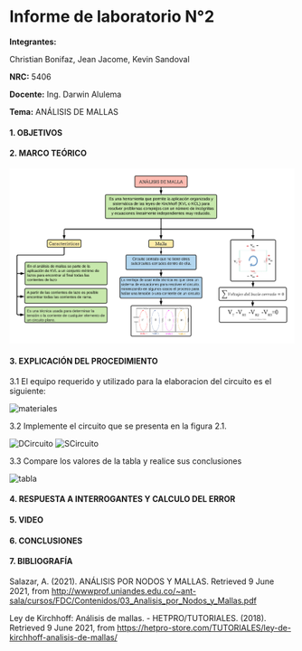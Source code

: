 # Informe de laboratorio N°2
**Integrantes:**

Christian Bonifaz, Jean Jacome, Kevin Sandoval

**NRC:** 5406

**Docente:** Ing. Darwin Alulema

**Tema:** ANÁLISIS DE MALLAS

#### 1. OBJETIVOS 

#### 2. MARCO TEÓRICO 

<img src="imagenes/malla.png">

#### 3. EXPLICACIÓN DEL PROCEDIMIENTO
3.1 El equipo requerido y utilizado para la elaboracion del circuito es el siguiente:

![materiales](https://user-images.githubusercontent.com/84586968/121449049-993db900-c95e-11eb-907d-aba4af4aab30.png)

3.2 Implemente el circuito que se presenta en la figura 2.1.

![DCircuito](https://user-images.githubusercontent.com/84586968/121449055-9b077c80-c95e-11eb-9498-f4293c17eb78.png)
![SCircuito](https://user-images.githubusercontent.com/84586968/121449058-9ba01300-c95e-11eb-803e-7c01f8a43023.png)


3.3 Compare los valores de la tabla y realice sus conclusiones

![tabla](https://user-images.githubusercontent.com/84586968/121449753-09990a00-c960-11eb-991c-5f74692ec33f.png)

#### 4. RESPUESTA A INTERROGANTES Y CALCULO DEL ERROR 

#### 5. VIDEO

#### 6. CONCLUSIONES 

#### 7. BIBLIOGRAFÍA

Salazar, A. (2021). ANÁLISIS POR NODOS Y MALLAS. Retrieved 9 June 2021, from http://wwwprof.uniandes.edu.co/~ant-sala/cursos/FDC/Contenidos/03_Analisis_por_Nodos_y_Mallas.pdf

Ley de Kirchhoff: Análisis de mallas. - HETPRO/TUTORIALES. (2018). Retrieved 9 June 2021, from https://hetpro-store.com/TUTORIALES/ley-de-kirchhoff-analisis-de-mallas/
